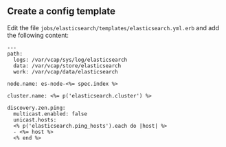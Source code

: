 ## Create a config template

Edit the file `jobs/elasticsearch/templates/elasticsearch.yml.erb` and add the following content:

```
---
path:
  logs: /var/vcap/sys/log/elasticsearch
  data: /var/vcap/store/elasticsearch
  work: /var/vcap/data/elasticsearch

node.name: es-node-<%= spec.index %>

cluster.name: <%= p('elasticsearch.cluster') %>

discovery.zen.ping:
  multicast.enabled: false
  unicast.hosts:
  <% p('elasticsearch.ping_hosts').each do |host| %>
  - <%= host %>
  <% end %>
```
